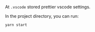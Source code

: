 At `.vscode` stored prettier vscode settings.

In the project directory, you can run:

    yarn start


